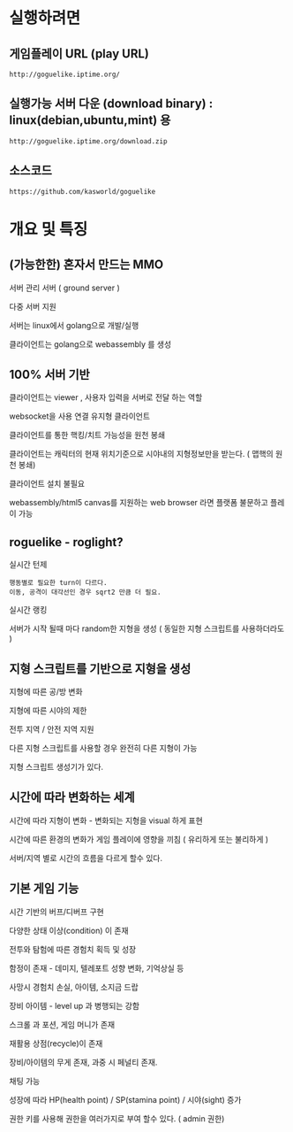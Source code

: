 # 실행하려면 

## 게임플레이 URL (play URL)

    http://goguelike.iptime.org/

## 실행가능 서버 다운 (download binary) : linux(debian,ubuntu,mint) 용 

    http://goguelike.iptime.org/download.zip

## 소스코드 

    https://github.com/kasworld/goguelike

# 개요 및 특징  

## (가능한한) 혼자서 만드는 MMO 

서버 관리 서버 ( ground server )

다중 서버 지원 

서버는 linux에서 golang으로 개발/실행 

클라이언트는 golang으로 webassembly 를 생성 


## 100% 서버 기반 
	
클라이언트는 viewer , 사용자 입력을 서버로 전달 하는 역할 

websocket을 사용 연결 유지형 클라이언트 

클라이언트를 통한 핵킹/치트 가능성을 원천 봉쇄 

클라이언트는 캐릭터의 현재 위치기준으로 시야내의 지형정보만을 받는다. ( 맵핵의 원천 봉쇄)

클라이언트 설치 불필요 

webassembly/html5 canvas를 지원하는 web browser 라면 플랫폼 불문하고 플레이 가능 


## roguelike - roglight?
	
실시간 턴제 

    행동별로 필요한 turn이 다르다. 
    이동, 공격이 대각선인 경우 sqrt2 만큼 더 필요. 

실시간 랭킹 

서버가 시작 될때 마다 random한 지형을 생성 ( 동일한 지형 스크립트를 사용하더라도 )


## 지형 스크립트를 기반으로 지형을 생성 

지형에 따른 공/방 변화 

지형에 따른 시야의 제한 
	
전투 지역 / 안전 지역 지원 

다른 지형 스크립트를 사용할 경우 완전히 다른 지형이 가능 

지형 스크립트 생성기가 있다. 


## 시간에 따라 변화하는 세계 

시간에 따라 지형이 변화 - 변화되는 지형을 visual 하게 표현 

시간에 따른 환경의 변화가 게임 플레이에 영향을 끼침 ( 유리하게 또는 불리하게 )

서버/지역 별로 시간의 흐름을 다르게 할수 있다. 


## 기본 게임 기능 

시간 기반의 버프/디버프 구현 

다양한 상태 이상(condition) 이 존재 

전투와 탐험에 따른 경험치 획득 및 성장 

함정이 존재 - 데미지, 텔레포트 성향 변화, 기억상실 등 

사망시 경험치 손실, 아이템, 소지금 드랍 

장비 아이템 - level up 과 병행되는 강함 

스크롤 과 포션, 게임 머니가 존재 

재활용 상점(recycle)이 존재

장비/아이템의 무게 존재, 과중 시 페널티 존재. 

채팅 가능 

성장에 따라 HP(health point) / SP(stamina point) / 시야(sight) 증가
 
권한 키를 사용해 권한을 여러가지로 부여 할수 있다. ( admin 권한)


